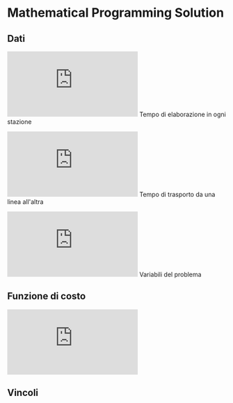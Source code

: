 # Mathematical Programming Solution

## Dati
![Station cost](https://latex.codecogs.com/gif.latex?c_i_j%20%5Crightarrow "Station cost") Tempo di elaborazione in ogni stazione

![Transport cost](https://latex.codecogs.com/gif.latex?t_i_j%20%5Crightarrow "Transport cost") Tempo di trasporto da una linea all'altra

![Transport cost](https://latex.codecogs.com/gif.latex?S_i_j%20%3D%20%5Cleft%20%5C%7B%200%2C1%20%5Cright%20%5C%7D%20%5Crightarrow "Variables") Variabili del problema

## Funzione di costo

![Cost function](https://latex.codecogs.com/png.latex?%5Cmin%20%7B%5Csum_%7Bi%3D1%7D%5E%7B2%7D%7B%5Cleft%20%5C%5B%20%5Csum_%7Bj%3D1%7D%5E%7BN%7D%7Bc_i_jS_i_j%7D%20&plus;%20%5Csum_%7Bj%3D2%7D%5E%7BN%7D%7Bt_2_j%28S_1_j%20&plus;%20S_2_j_-_1%20-%201%29%20&plus;%20t_1_j%28S_2_j%20&plus;%20S_1_j_-_1%20-%201%29%7D%5Cright%20%5C%5D%7D%7D "Cost function")

## Vincoli


